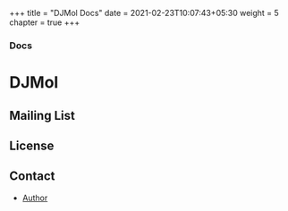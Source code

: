 +++
title = "DJMol Docs"
date = 2021-02-23T10:07:43+05:30
weight = 5
chapter = true
+++

### Docs

# DJMol

## Mailing List

## License

## Contact
+ [Author](mailto:krishna.mohan@mbcet.ac.in)
